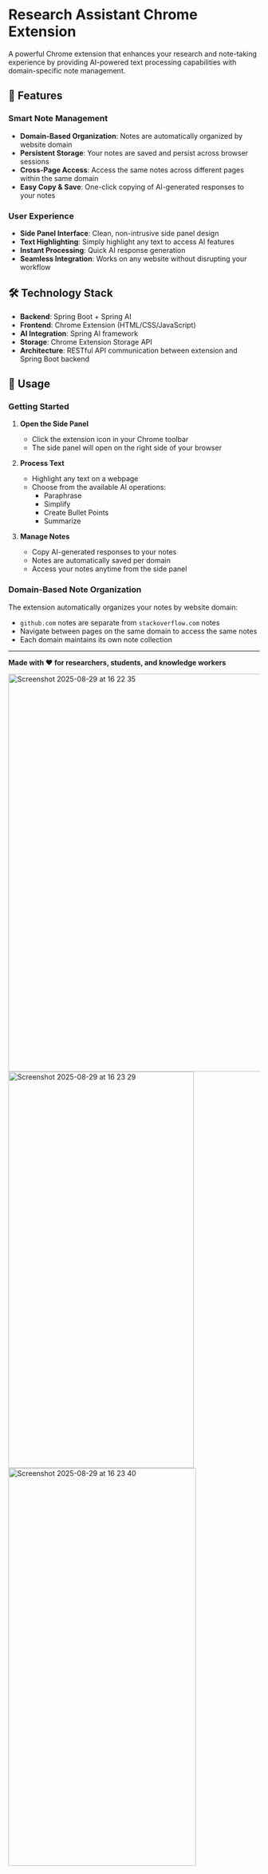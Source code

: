 # Research Assistant Chrome Extension

A powerful Chrome extension that enhances your research and note-taking experience by providing AI-powered text processing capabilities with domain-specific note management.

## 🚀 Features

### Smart Note Management
- **Domain-Based Organization**: Notes are automatically organized by website domain
- **Persistent Storage**: Your notes are saved and persist across browser sessions
- **Cross-Page Access**: Access the same notes across different pages within the same domain
- **Easy Copy & Save**: One-click copying of AI-generated responses to your notes

### User Experience
- **Side Panel Interface**: Clean, non-intrusive side panel design
- **Text Highlighting**: Simply highlight any text to access AI features
- **Instant Processing**: Quick AI response generation
- **Seamless Integration**: Works on any website without disrupting your workflow

## 🛠️ Technology Stack

- **Backend**: Spring Boot + Spring AI
- **Frontend**: Chrome Extension (HTML/CSS/JavaScript)
- **AI Integration**: Spring AI framework
- **Storage**: Chrome Extension Storage API
- **Architecture**: RESTful API communication between extension and Spring Boot backend

## 📖 Usage

### Getting Started

1. **Open the Side Panel**
   - Click the extension icon in your Chrome toolbar
   - The side panel will open on the right side of your browser

2. **Process Text**
   - Highlight any text on a webpage
   - Choose from the available AI operations:
     - Paraphrase
     - Simplify
     - Create Bullet Points
     - Summarize

3. **Manage Notes**
   - Copy AI-generated responses to your notes
   - Notes are automatically saved per domain
   - Access your notes anytime from the side panel

### Domain-Based Note Organization

The extension automatically organizes your notes by website domain:
- `github.com` notes are separate from `stackoverflow.com` notes
- Navigate between pages on the same domain to access the same notes
- Each domain maintains its own note collection

---

**Made with ❤️ for researchers, students, and knowledge workers**


<img width="1469" height="798" alt="Screenshot 2025-08-29 at 16 22 35" src="https://github.com/user-attachments/assets/4ad8300e-2455-42b0-b41a-446c6c48a79a" />
<img width="372" height="795" alt="Screenshot 2025-08-29 at 16 23 29" src="https://github.com/user-attachments/assets/262e9236-2950-4ea1-b970-ad808218657c" />
<img width="376" height="798" alt="Screenshot 2025-08-29 at 16 23 40" src="https://github.com/user-attachments/assets/6a4c8b70-a6d1-4148-bf13-7e4b27e48d61" />

